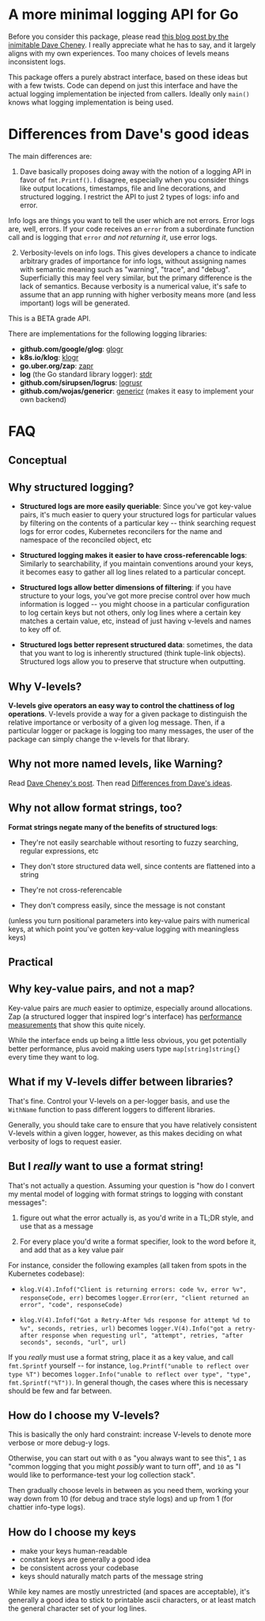 # A more minimal logging API for Go

Before you consider this package, please read [this blog post by the
inimitable Dave Cheney][warning-makes-no-sense].  I really appreciate what
he has to say, and it largely aligns with my own experiences.  Too many
choices of levels means inconsistent logs.

This package offers a purely abstract interface, based on these ideas but with
a few twists.  Code can depend on just this interface and have the actual
logging implementation be injected from callers.  Ideally only `main()` knows
what logging implementation is being used.

# Differences from Dave's good ideas


The main differences are:

1) Dave basically proposes doing away with the notion of a logging API in favor
of `fmt.Printf()`.  I disagree, especially when you consider things like output
locations, timestamps, file and line decorations, and structured logging.  I
restrict the API to just 2 types of logs: info and error.

Info logs are things you want to tell the user which are not errors.  Error
logs are, well, errors.  If your code receives an `error` from a subordinate
function call and is logging that `error` *and not returning it*, use error
logs.

2) Verbosity-levels on info logs.  This gives developers a chance to indicate
arbitrary grades of importance for info logs, without assigning names with
semantic meaning such as "warning", "trace", and "debug".  Superficially this
may feel very similar, but the primary difference is the lack of semantics.
Because verbosity is a numerical value, it's safe to assume that an app running
with higher verbosity means more (and less important) logs will be generated.

This is a BETA grade API.

There are implementations for the following logging libraries:

- **github.com/google/glog**: [glogr](https://github.com/go-logr/glogr)
- **k8s.io/klog**: [klogr](https://git.k8s.io/klog/klogr)
- **go.uber.org/zap**: [zapr](https://github.com/go-logr/zapr)
- **log** (the Go standard library logger):
  [stdr](https://github.com/go-logr/stdr)
- **github.com/sirupsen/logrus**: [logrusr](https://github.com/bombsimon/logrusr)
- **github.com/wojas/genericr**: [genericr](https://github.com/wojas/genericr) (makes it easy to implement your own backend)

# FAQ

## Conceptual

## Why structured logging?

- **Structured logs are more easily queriable**: Since you've got
  key-value pairs, it's much easier to query your structured logs for
  particular values by filtering on the contents of a particular key --
  think searching request logs for error codes, Kubernetes reconcilers for
  the name and namespace of the reconciled object, etc

- **Structured logging makes it easier to have cross-referencable logs**:
  Similarly to searchability, if you maintain conventions around your
  keys, it becomes easy to gather all log lines related to a particular
  concept.
 
- **Structured logs allow better dimensions of filtering**: if you have
  structure to your logs, you've got more precise control over how much
  information is logged -- you might choose in a particular configuration
  to log certain keys but not others, only log lines where a certain key
  matches a certain value, etc, instead of just having v-levels and names
  to key off of.

- **Structured logs better represent structured data**: sometimes, the
  data that you want to log is inherently structured (think tuple-link
  objects).  Structured logs allow you to preserve that structure when
  outputting.

## Why V-levels?

**V-levels give operators an easy way to control the chattiness of log
operations**.  V-levels provide a way for a given package to distinguish
the relative importance or verbosity of a given log message.  Then, if
a particular logger or package is logging too many messages, the user
of the package can simply change the v-levels for that library. 

## Why not more named levels, like Warning?

Read [Dave Cheney's post][warning-makes-no-sense].  Then read [Differences
from Dave's ideas](#differences-from-daves-ideas).

## Why not allow format strings, too?

**Format strings negate many of the benefits of structured logs**:

- They're not easily searchable without resorting to fuzzy searching,
  regular expressions, etc

- They don't store structured data well, since contents are flattened into
  a string

- They're not cross-referencable

- They don't compress easily, since the message is not constant

(unless you turn positional parameters into key-value pairs with numerical
keys, at which point you've gotten key-value logging with meaningless
keys)

## Practical

## Why key-value pairs, and not a map?

Key-value pairs are *much* easier to optimize, especially around
allocations.  Zap (a structured logger that inspired logr's interface) has
[performance measurements](https://github.com/uber-go/zap#performance)
that show this quite nicely.

While the interface ends up being a little less obvious, you get
potentially better performance, plus avoid making users type
`map[string]string{}` every time they want to log.

## What if my V-levels differ between libraries?

That's fine.  Control your V-levels on a per-logger basis, and use the
`WithName` function to pass different loggers to different libraries.

Generally, you should take care to ensure that you have relatively
consistent V-levels within a given logger, however, as this makes deciding
on what verbosity of logs to request easier.

## But I *really* want to use a format string!

That's not actually a question.  Assuming your question is "how do
I convert my mental model of logging with format strings to logging with
constant messages":

1. figure out what the error actually is, as you'd write in a TL;DR style,
   and use that as a message

2. For every place you'd write a format specifier, look to the word before
   it, and add that as a key value pair

For instance, consider the following examples (all taken from spots in the
Kubernetes codebase):

- `klog.V(4).Infof("Client is returning errors: code %v, error %v",
  responseCode, err)` becomes `logger.Error(err, "client returned an
  error", "code", responseCode)`

- `klog.V(4).Infof("Got a Retry-After %ds response for attempt %d to %v",
  seconds, retries, url)` becomes `logger.V(4).Info("got a retry-after
  response when requesting url", "attempt", retries, "after
  seconds", seconds, "url", url)`

If you *really* must use a format string, place it as a key value, and
call `fmt.Sprintf` yourself -- for instance, `log.Printf("unable to
reflect over type %T")` becomes `logger.Info("unable to reflect over
type", "type", fmt.Sprintf("%T"))`.  In general though, the cases where
this is necessary should be few and far between.

## How do I choose my V-levels?

This is basically the only hard constraint: increase V-levels to denote
more verbose or more debug-y logs.

Otherwise, you can start out with `0` as "you always want to see this",
`1` as "common logging that you might *possibly* want to turn off", and
`10` as "I would like to performance-test your log collection stack".

Then gradually choose levels in between as you need them, working your way
down from 10 (for debug and trace style logs) and up from 1 (for chattier
info-type logs).

## How do I choose my keys

- make your keys human-readable
- constant keys are generally a good idea
- be consistent across your codebase
- keys should naturally match parts of the message string

While key names are mostly unrestricted (and spaces are acceptable),
it's generally a good idea to stick to printable ascii characters, or at
least match the general character set of your log lines.

[warning-makes-no-sense]: http://dave.cheney.net/2015/11/05/lets-talk-about-logging
